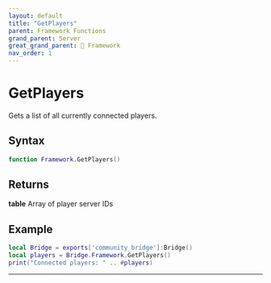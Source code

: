 ```yaml
---
layout: default
title: "GetPlayers"
parent: Framework Functions
grand_parent: Server
great_grand_parent: 🧩 Framework
nav_order: 1
---
```


# GetPlayers
Gets a list of all currently connected players.

## Syntax

```lua
function Framework.GetPlayers()
```

## Returns

**table**
Array of player server IDs

## Example

```lua
local Bridge = exports['community_bridge']:Bridge()
local players = Bridge.Framework.GetPlayers()
print("Connected players: " .. #players)
```

---
